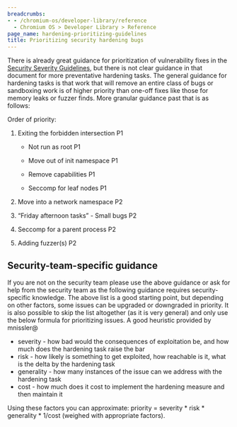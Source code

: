 ```yaml
---
breadcrumbs:
- - /chromium-os/developer-library/reference
  - Chromium OS > Developer Library > Reference
page_name: hardening-prioritizing-guidelines
title: Prioritizing security hardening bugs
---
```


There is already great guidance for prioritization of vulnerability fixes in
the [Security Severity Guidelines], but there is not clear guidance in that
document for more preventative hardening tasks. The general guidance for
hardening tasks is that work that will remove an entire class of bugs or
sandboxing work is of higher priority than one-off fixes like those for memory
leaks or fuzzer finds. More granular guidance past that is as follows:

Order of priority:

1.  Exiting the forbidden intersection P1

    *   Not run as root P1

    *   Move out of init namespace P1

    *   Remove capabilities P1

    *   Seccomp for leaf nodes P1

2.  Move into a network namespace P2

3.  “Friday afternoon tasks” - Small bugs P2

4.  Seccomp for a parent process P2

5.  Adding fuzzer(s) P2


## Security-team-specific guidance

If you are not on the security team please use the above guidance or ask for
help from the security team as the following guidance requires security-specific
knowledge. The above list is a good starting point, but depending on other
factors, some issues can be upgraded or downgraded in priority. It is also
possible to skip the list altogether (as it is very general) and only use the
below formula for prioritizing issues. A good heuristic provided by mnissler@

*   severity - how bad would the consequences of exploitation be, and how much
does the hardening task raise the bar
*   risk - how likely is something to get exploited, how reachable is it, what
is the delta by the hardening task
*   generality - how many instances of the issue can we address with the
hardening task
*   cost - how much does it cost to implement the hardening measure and then
maintain it

Using these factors you can approximate: priority = severity \* risk \*
generality \* 1/cost (weighed with appropriate factors).

[Security Severity Guidelines]: https://www.chromium.org/chromium-os/developer-library/guides/bugs/security-severity-guidelines/

